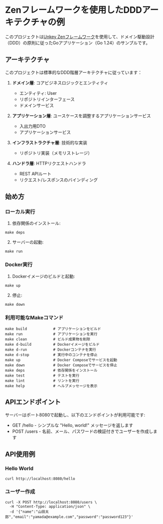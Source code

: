 # Zenフレームワークを使用したDDDアーキテクチャの例

このプロジェクトは[Unkey Zenフレームワーク](https://github.com/unkeyed/unkey/tree/main/go/pkg/zen)を使用して、ドメイン駆動設計（DDD）の原則に従ったGoアプリケーション（Go 1.24）のサンプルです。

## アーキテクチャ

このプロジェクトは標準的なDDD階層アーキテクチャに従っています：

1. **ドメイン層**: コアビジネスロジックとエンティティ
   - エンティティ: User
   - リポジトリインターフェース
   - ドメインサービス
   
2. **アプリケーション層**: ユースケースを調整するアプリケーションサービス
   - 入出力用DTO
   - アプリケーションサービス
   
3. **インフラストラクチャ層**: 技術的な実装
   - リポジトリ実装（メモリストレージ）
   
4. **ハンドラ層**: HTTPリクエストハンドラ
   - REST APIルート
   - リクエスト/レスポンスのバインディング

## 始め方

### ローカル実行

1. 依存関係のインストール:
```
make deps
```

2. サーバーの起動:
```
make run
```

### Docker実行

1. Dockerイメージのビルドと起動:
```
make up
```

2. 停止:
```
make down
```

### 利用可能なMakeコマンド

```
make build            # アプリケーションをビルド
make run              # アプリケーションを実行
make clean            # ビルド成果物を削除
make d-build          # Dockerイメージをビルド
make d-run            # Dockerコンテナを実行
make d-stop           # 実行中のコンテナを停止
make up               # Docker Composeでサービスを起動
make down             # Docker Composeでサービスを停止
make deps             # 依存関係をインストール
make test             # テストを実行
make lint             # リントを実行
make help             # ヘルプメッセージを表示
```

## APIエンドポイント

サーバーはポート8080で起動し、以下のエンドポイントが利用可能です:
- GET /hello - シンプルな "Hello, world!" メッセージを返します
- POST /users - 名前、メール、パスワードの検証付きでユーザーを作成します

## API使用例

### Hello World
```
curl http://localhost:8080/hello
```

### ユーザー作成
```
curl -X POST http://localhost:8080/users \
  -H "Content-Type: application/json" \
  -d '{"name":"山田太郎","email":"yamada@example.com","password":"password123"}'
```